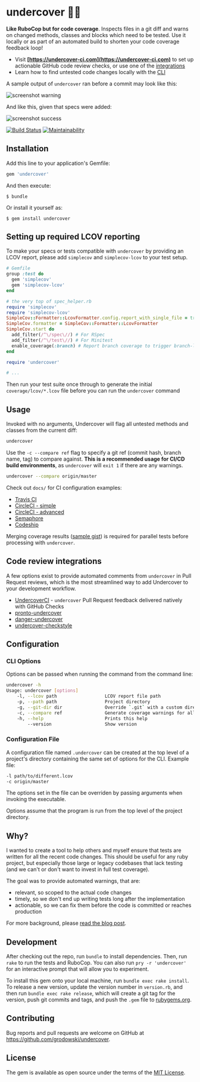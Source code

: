 # undercover 👮‍♂️

**Like RuboCop but for code coverage**. Inspects files in a git diff and warns on changed methods, classes and blocks which need to be tested. Use it locally or as part of an automated build to shorten your code coverage feedback loop!

- Visit **[https://undercover-ci.com](https://undercover-ci.com)** to set up actionable GitHub code review checks, or use one of the [integrations](#code-review-integrations)
- Learn how to find untested code changes locally with the [CLI](#usage)

A sample output of `undercover` ran before a commit may look like this:

![screenshot warning](docs/screenshot_warnings.png)

And like this, given that specs were added:

![screenshot success](docs/screenshot_success.png)

[![Build Status](https://action-badges.now.sh/grodowski/undercover)](https://github.com/grodowski/undercover/actions)
[![Maintainability](https://api.codeclimate.com/v1/badges/b403feed68a18c072ec5/maintainability)](https://codeclimate.com/github/grodowski/undercover/maintainability)

## Installation

Add this line to your application's Gemfile:

```ruby
gem 'undercover'
```

And then execute:

    $ bundle

Or install it yourself as:

    $ gem install undercover

## Setting up required LCOV reporting

To make your specs or tests compatible with `undercover` by providing an LCOV report, please add `simplecov` and `simplecov-lcov` to your test setup.

```ruby
# Gemfile
group :test do
  gem 'simplecov'
  gem 'simplecov-lcov'
end

# the very top of spec_helper.rb
require 'simplecov'
require 'simplecov-lcov'
SimpleCov::Formatter::LcovFormatter.config.report_with_single_file = true
SimpleCov.formatter = SimpleCov::Formatter::LcovFormatter
SimpleCov.start do
  add_filter(/^\/spec\//) # For RSpec
  add_filter(/^\/test\//) # For Minitest
  enable_coverage(:branch) # Report branch coverage to trigger branch-level undercover warnings
end

require 'undercover'

# ...
```

Then run your test suite once through to generate the initial `coverage/lcov/*.lcov` file before you can run the `undercover` command

## Usage

Invoked with no arguments, Undercover will flag all untested methods and classes from the current diff:

```sh
undercover
```

Use the `-c --compare ref` flag to specify a git ref (commit hash, branch name, tag) to compare against. **This is a recommended usage for CI/CD build environments**, as `undercover` will `exit 1` if there are any warnings.

```sh
undercover --compare origin/master
```

Check out `docs/` for CI configuration examples:
- [Travis CI](docs/travis.yml)
- [CircleCI - simple](docs/circleci_config.yml)
- [CircleCI - advanced](docs/circleci_advanced.yml)
- [Semaphore](docs/semaphore.yml)
- [Codeship](docs/codeship.md)

Merging coverage results ([sample gist](https://gist.github.com/grodowski/9744ff91034dce8df20c2a8210409fb0)) is required for parallel tests before processing with `undercover`.

## Code review integrations

A few options exist to provide automated comments from `undercover` in Pull Request reviews, which is the most streamlined way to add Undercover to your development workflow.

- [UndercoverCI](https://undercover-ci.com) - `undercover` Pull Request feedback delivered natively with GitHub Checks
- [pronto-undercover](https://github.com/grodowski/pronto-undercover)
- [danger-undercover](https://github.com/nimblehq/danger-undercover)
- [undercover-checkstyle](https://github.com/aki77/undercover-checkstyle)

## Configuration

### CLI Options

Options can be passed when running the command from the command line:

```sh
undercover -h
Usage: undercover [options]
    -l, --lcov path                  LCOV report file path
    -p, --path path                  Project directory
    -g, --git-dir dir                Override `.git` with a custom directory
    -c, --compare ref                Generate coverage warnings for all changes after `ref`
    -h, --help                       Prints this help
        --version                    Show version
```

### Configuration File

A configuration file named `.undercover` can be created at the top level of a project's directory containing the same set of options for the CLI.
Example file:

```sh
-l path/to/different.lcov
-c origin/master
```

The options set in the file can be overriden by passing arguments when invoking the executable.

Options assume that the program is run from the top level of the project directory.

## Why?

I wanted to create a tool to help others and myself ensure that tests are written for all the recent code changes. This should be useful for any ruby project, but especially those large or legacy codebases that lack testing (and we can't or don't want to invest in full test coverage).

The goal was to provide automated warnings, that are:
- relevant, so scoped to the actual code changes
- timely, so we don't end up writing tests long after the implementation
- actionable, so we can fix them before the code is committed or reaches production

For more background, please [read the blog post](https://medium.com/futuredev/stop-shipping-untested-ruby-code-with-undercover-1edc963be4a6).

## Development

After checking out the repo, run `bundle` to install dependencies. Then, run `rake` to run the tests and RuboCop. You can also run `pry -r 'undercover'` for an interactive prompt that will allow you to experiment.

To install this gem onto your local machine, run `bundle exec rake install`. To release a new version, update the version number in `version.rb`, and then run `bundle exec rake release`, which will create a git tag for the version, push git commits and tags, and push the `.gem` file to [rubygems.org](https://rubygems.org).

## Contributing

Bug reports and pull requests are welcome on GitHub at https://github.com/grodowski/undercover.

## License

The gem is available as open source under the terms of the [MIT License](https://opensource.org/licenses/MIT).
